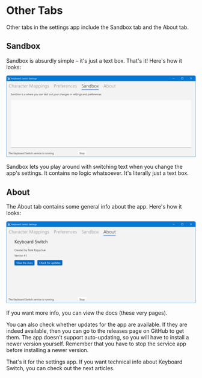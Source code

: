 # Other Tabs

Other tabs in the settings app include the Sandbox tab and the About tab.

## Sandbox

Sandbox is absurdly simple – it's just a text box. That's it! Here's how it looks:

![The sandbox tab](../.gitbook/assets/v4.1-screen-sandbox.png)

Sandbox lets you play around with switching text when you change the app's settings. It contains no logic whatsoever. It's literally just a text box.

## About

The About tab contains some general info about the app. Here's how it looks:

![The about tab](../.gitbook/assets/v4.1-screen-about.png)

If you want more info, you can view the docs (these very pages).

You can also check whether updates for the app are available. If they are indeed available, then you can go to the releases page on GitHub to get them. The app doesn't support auto-updating, so you will have to install a newer version yourself. Remember that you have to stop the service app before installing a newer version.

That's it for the settings app. If you want technical info about Keyboard Switch, you can check out the next articles.
